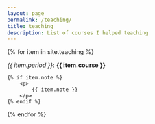 ```yaml
---
layout: page
permalink: /teaching/
title: teaching
description: List of courses I helped teaching
---
```


{% for item in site.teaching %}
  <div>
    <em>{{ item.period }}</em>:
    <strong>
        {{ item.course }}
    </strong>

  	{% if item.note %}
	    <p>
	    	{{ item.note }}
	    </p>
  	{% endif %}
  </div>
{% endfor %}